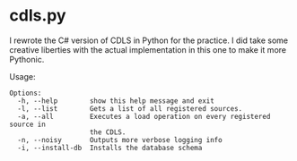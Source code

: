 # cdls.py

I rewrote the C# version of CDLS in Python for the practice.  I did take some creative liberties with the actual implementation in this one to make it more Pythonic.

Usage:

    Options:
      -h, --help        show this help message and exit
      -l, --list        Gets a list of all registered sources.
      -a, --all         Executes a load operation on every registered source in
                        the CDLS.
      -n, --noisy       Outputs more verbose logging info
      -i, --install-db  Installs the database schema
